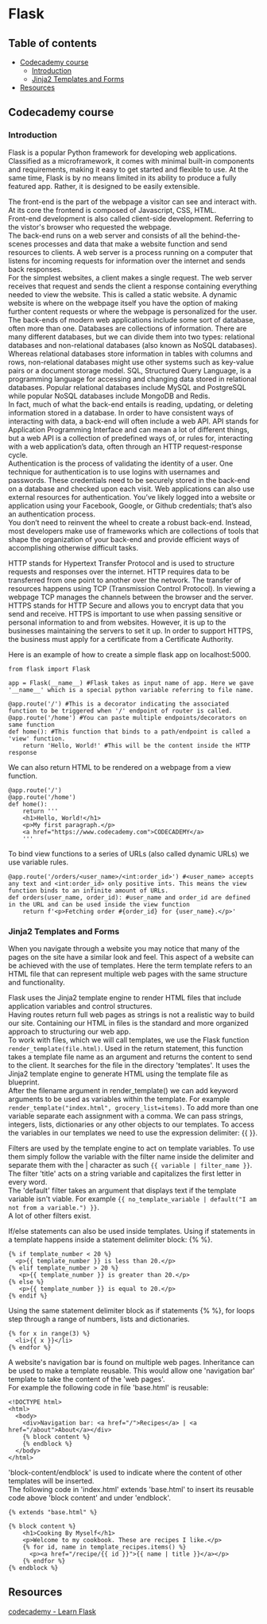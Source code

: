 # Flask

## Table of contents
- [Codecademy course](#Codecademy-course)
  - [Introduction](#Introduction)
  - [Jinja2 Templates and Forms](#Jinja2-Templates-and-Forms)
- [Resources](#Resources)


## Codecademy course
### Introduction
Flask is a popular Python framework for developing web applications. Classified as a microframework, it comes with minimal built-in components and requirements, making it easy to get started and flexible to use. At the same time, Flask is by no means limited in its ability to produce a fully featured app. Rather, it is designed to be easily extensible.

The front-end is the part of the webpage a visitor can see and interact with. At its core the frontend is composed of Javascript, CSS, HTML.<br>
Front-end development is also called client-side development. Referring to the vistor's browser who requested the webpage.<br>
The back-end runs on a web server and consists of all the behind-the-scenes processes and data that make a website function and send resources to clients. A web server is a process running on a computer that listens for incoming requests for information over the internet and sends back responses.<br>
For the simplest websites, a client makes a single request. The web server receives that request and sends the client a response containing everything needed to view the website. This is called a static website. A dynamic website is where on the webpage itself you have the option of making further content requests or where the webpage is personalized for the user.<br>
The back-ends of modern web applications include some sort of database, often more than one. Databases are collections of information. There are many different databases, but we can divide them into two types: relational databases and non-relational databases (also known as NoSQL databases). Whereas relational databases store information in tables with columns and rows, non-relational databases might use other systems such as key-value pairs or a document storage model. SQL, Structured Query Language, is a programming language for accessing and changing data stored in relational databases. Popular relational databases include MySQL and PostgreSQL while popular NoSQL databases include MongoDB and Redis.<br>
In fact, much of what the back-end entails is reading, updating, or deleting information stored in a database. In order to have consistent ways of interacting with data, a back-end will often include a web API. API stands for Application Programming Interface and can mean a lot of different things, but a web API is a collection of predefined ways of, or rules for, interacting with a web application’s data, often through an HTTP request-response cycle.<br>
Authentication is the process of validating the identity of a user. One technique for authentication is to use logins with usernames and passwords. These credentials need to be securely stored in the back-end on a database and checked upon each visit. Web applications can also use external resources for authentication. You’ve likely logged into a website or application using your Facebook, Google, or Github credentials; that’s also an authentication process.<br>
You don’t need to reinvent the wheel to create a robust back-end. Instead, most developers make use of frameworks which are collections of tools that shape the organization of your back-end and provide efficient ways of accomplishing otherwise difficult tasks.<br>

HTTP stands for Hypertext Transfer Protocol and is used to structure requests and responses over the internet. HTTP requires data to be transferred from one point to another over the network. The transfer of resources happens using TCP (Transmission Control Protocol). In viewing a webpage TCP manages the channels between the browser and the server.<br>
HTTPS stands for HTTP Secure and allows you to encrypt data that you send and receive. HTTPS is important to use when passing sensitive or personal information to and from websites. However, it is up to the businesses maintaining the servers to set it up. In order to support HTTPS, the business must apply for a certificate from a Certificate Authority.

Here is an example of how to create a simple flask app on localhost:5000.
```
from flask import Flask

app = Flask(__name__) #Flask takes as input name of app. Here we gave '__name__' which is a special python variable referring to file name.

@app.route('/') #This is a decorator indicating the associated function to be triggered when '/' endpoint of router is called.
@app.route('/home') #You can paste multiple endpoints/decorators on same function
def home(): #This function that binds to a path/endpoint is called a 'view' function.
    return 'Hello, World!' #This will be the content inside the HTTP response
```

We can also return HTML to be rendered on a webpage from a view function.
```
@app.route('/')
@app.route('/home')
def home():
    return '''
    <h1>Hello, World!</h1>
    <p>My first paragraph.</p>
    <a href="https://www.codecademy.com">CODECADEMY</a>
    '''
```

To bind view functions to a series of URLs (also called dynamic URLs) we use variable rules.
```
@app.route('/orders/<user_name>/<int:order_id>') #<user_name> accepts any text and <int:order_id> only positive ints. This means the view function binds to an infinite amount of URLs.
def orders(user_name, order_id): #user_name and order_id are defined in the URL and can be used inside the view function
    return f'<p>Fetching order #{order_id} for {user_name}.</p>'
```

### Jinja2 Templates and Forms
When you navigate through a website you may notice that many of the pages on the site have a similar look and feel. This aspect of a website can be achieved with the use of templates. Here the term template refers to an HTML file that can represent multiple web pages with the same structure and functionality.

Flask uses the Jinja2 template engine to render HTML files that include application variables and control structures.<br>
Having routes return full web pages as strings is not a realistic way to build our site. Containing our HTML in files is the standard and more organized approach to structuring our web app.<br>
To work with files, which we will call templates, we use the Flask function `render_template(file.html)`. Used in the return statement, this function takes a template file name as an argument and returns the content to send to the client. It searches for the file in the directory 'templates'. It uses the Jinja2 template engine to generate HTML using the template file as blueprint.<br>
After the filename argument in render_template() we can add keyword arguments to be used as variables within the template. For example `render_template("index.html", grocery_list=items)`. To add more than one variable separate each assignment with a comma. We can pass strings, integers, lists, dictionaries or any other objects to our templates. To access the variables in our templates we need to use the expression delimiter: {{ }}.

Filters are used by the template engine to act on template variables. To use them simply follow the variable with the filter name inside the delimiter and separate them with the | character as such `{{ variable | filter_name }}`.<br>
The filter 'title' acts on a string variable and capitalizes the first letter in every word.<br>
The 'default' filter takes an argument that displays text if the template variable isn't viable. For example `{{ no_template_variable | default("I am not from a variable.") }}`.<br>
A lot of other filters exist.<br>

If/else statements can also be used inside templates. Using if statements in a template happens inside a statement delimiter block: {% %}.
```
{% if template_number < 20 %}
  <p>{{ template_number }} is less than 20.</p> 
{% elif template_number > 20 %}
   <p>{{ template_number }} is greater than 20.</p> 
{% else %}
   <p>{{ template_number }} is equal to 20.</p> 
{% endif %}
```

Using the same statement delimiter block as if statements {% %}, for loops step through a range of numbers, lists and dictionaries.
```
{% for x in range(3) %}
  <li>{{ x }}</li>
{% endfor %}
```

A website's navigation bar is found on multiple web pages. Inheritance can be used to make a template reusable. This would allow one 'navigation bar' template to take the content of the 'web pages'.<br>
For example the following code in file 'base.html' is reusable:
```
<!DOCTYPE html>
<html>
  <body>
    <div>Navigation bar: <a href="/">Recipes</a> | <a href="/about">About</a></div>
    {% block content %}
    {% endblock %}
  </body>
</html>
```
'block-content/endblock' is used to indicate where the content of other templates will be inserted.<br>
The following code in 'index.html' extends 'base.html' to insert its reusable code above 'block content' and under 'endblock'.
```
{% extends "base.html" %}

{% block content %}
    <h1>Cooking By Myself</h1>
    <p>Welcome to my cookbook. These are recipes I like.</p>
    {% for id, name in template_recipes.items() %}
      <p><a href="/recipe/{{ id }}">{{ name | title }}</a></p>
    {% endfor %}
{% endblock %}
```

## Resources
[codecademy - Learn Flask](https://www.codecademy.com/learn/learn-flask)

